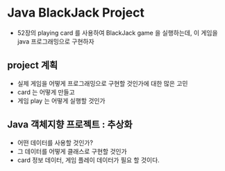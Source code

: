 # Java BlackJack Project
* 52장의 playing card 를 사용하여 BlackJack game 을 실행하는데, 이 게임을 java 프로그래밍으로 구현하자

## project 계획
* 실제 게임을 어떻게 프로그래밍으로 구현할 것인가에 대한 많은 고민
* card 는 어떻게 만들고
* 게임 play 는 어떻게 실행할 것인가

## Java 객체지향 프로젝트 : 추상화
* 어떤 데이터를 사용할 것인가?
* 그 데이터를 어떻게 클래스로 구현할 것인가
* card 정보 데이터, 게임 플레이 데이터가 필요 할 것이다.
